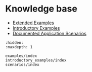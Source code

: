 # Knowledge base

* [Extended Examples](./examples/index.md)
* [Introductory Examples](./introductory_examples/index.md)
* [Documented Application Scenarios](./scenarios/index.md)


```{toctree}
:hidden:
:maxdepth: 1 

examples/index
introductory_examples/index
scenarios/index

```